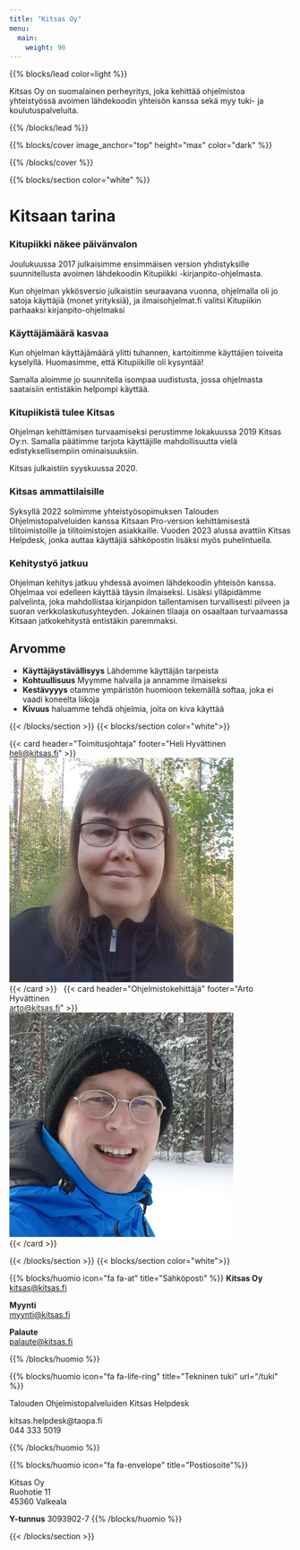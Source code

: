 ```yaml
---
title: "Kitsas Oy"
menu:
  main:
    weight: 90
---
```


{{%  blocks/lead color=light %}}

<p class="lead">Kitsas Oy on suomalainen perheyritys, joka kehittää ohjelmistoa yhteistyössä avoimen lähdekoodin yhteisön kanssa sekä myy tuki- ja koulutuspalveluita.</p>

{{% /blocks/lead %}}

{{% blocks/cover image_anchor="top" height="max" color="dark" %}}

{{% /blocks/cover %}}

{{% blocks/section color="white" %}}

<div class="col-md-8 col-12">

# Kitsaan tarina

### Kitupiikki näkee päivänvalon

Joulukuussa 2017 julkaisimme ensimmäisen version yhdistyksille suunnitellusta avoimen lähdekoodin Kitupiikki -kirjanpito-ohjelmasta.

Kun ohjelman ykkösversio julkaistiin seuraavana vuonna, ohjelmalla oli jo satoja käyttäjiä (monet yrityksiä), ja ilmaisohjelmat.fi valitsi Kitupiikin parhaaksi kirjanpito-ohjelmaksi

### Käyttäjämäärä kasvaa

Kun ohjelman käyttäjämäärä ylitti tuhannen, kartoitimme käyttäjien toiveita kyselyllä. Huomasimme, että Kitupiikille oli kysyntää!

Samalla aloimme jo suunnitella isompaa uudistusta, jossa ohjelmasta saataisiin entistäkin helpompi käyttää.

### Kitupiikistä tulee Kitsas

Ohjelman kehittämisen turvaamiseksi perustimme lokakuussa 2019 Kitsas Oy:n. Samalla päätimme tarjota käyttäjille mahdollisuutta vielä edistyksellisempiin ominaisuuksiin.

Kitsas julkaistiin syyskuussa 2020.

### Kitsas ammattilaisille

Syksyllä 2022 solmimme yhteistyösopimuksen Talouden Ohjelmistopalveluiden kanssa Kitsaan Pro-version kehittämisestä tilitoimistoille ja tilitoimistojen asiakkaille. Vuoden 2023 alussa avattiin Kitsas Helpdesk, jonka auttaa käyttäjiä sähköpostin lisäksi myös puhelintuella.


### Kehitystyö jatkuu

Ohjelman kehitys jatkuu yhdessä avoimen lähdekoodin yhteisön kanssa. Ohjelmaa voi edelleen käyttää täysin ilmaiseksi. Lisäksi ylläpidämme palvelinta, joka mahdollistaa kirjanpidon tallentamisen turvallisesti pilveen ja suoran verkkolaskutusyhteyden. Jokainen tilaaja on osaaltaan turvaamassa Kitsaan jatkokehitystä entistäkin paremmaksi.


</div>

<div class="col-md-4 col-12">
<div class="loota">
<h2>Arvomme</h2>
<ul class="list-unstyled">
	<li> <i class="fa fa-check"></i> <b>Käyttäjäystävällisyys</b>  Lähdemme käyttäjän tarpeista</li>
	<li><i class="fa fa-check"></i> <b>Kohtuullisuus</b> Myymme halvalla ja annamme ilmaiseksi</li>
	<li><i class="fa fa-check"></i> <b>Kestävyyys</b> otamme ympäristön huomioon tekemällä softaa, joka ei vaadi koneelta liikoja</li>
	<li><i class="fa fa-check"></i> <b>Kivuus</b> haluamme tehdä ohjelmia, joita on kiva käyttää</li>
</ul>
</div>
</div>

{{< /blocks/section >}}
{{< blocks/section color="white">}}
<div class="row">

{{< card header="Toimitusjohtaja" footer="Heli Hyvättinen<br/>heli@kitsas.fi" >}}
<img src="heli.png" class="parsta"><br/>
{{< /card >}}
&nbsp;
{{< card header="Ohjelmistokehittäjä" footer="Arto Hyvättinen<br/>arto@kitsas.fi" >}}
<img src="arto.png" class="parsta"><br/>
{{< /card >}}


</div>
{{< /blocks/section >}}
{{< blocks/section color="white">}}


{{% blocks/huomio icon="fa fa-at" title="Sähköposti" %}}
**Kitsas Oy**<br/>
kitsas@kitsas.fi

**Myynti** <br/>
myynti@kitsas.fi

**Palaute** <br/>
palaute@kitsas.fi

{{% /blocks/huomio %}}


{{% blocks/huomio icon="fa fa-life-ring" title="Tekninen tuki" url="/tuki" %}}

<p>Talouden Ohjelmistopalveluiden Kitsas Helpdesk</p>
<span class="fa fa-envelope"></span> kitsas.helpdesk@taopa.fi <br/>
<span class="fa fa-phone"></span> 044 333 5019<br/>   

{{% /blocks/huomio %}}

{{% blocks/huomio icon="fa fa-envelope" title="Postiosoite"%}}

Kitsas Oy<br/>
Ruohotie 11<br/>
45360 Valkeala

<b>Y-tunnus</b> 3093902-7
{{% /blocks/huomio %}}

{{< /blocks/section >}}
